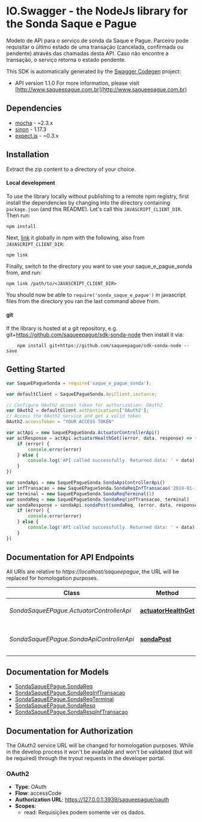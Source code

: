 # IO.Swagger - the NodeJs library for the Sonda Saque e Pague

Modelo de API para o serviço de sonda da Saque e Pague. Parceiro pode requisitar o último estado de uma transação (cancelada, confirmada ou pendente) através das chamadas desta API. Caso não encontre a transação, o serviço retorna o estado pendente.

This SDK is automatically generated by the [Swagger Codegen](https://github.com/swagger-api/swagger-codegen) project:

- API version 1.1.0
    For more information, please visit [http://www.saqueepague.com.br](http://www.saqueepague.com.br)

<a name="dependencies"></a>
## Dependencies
- [mocha](https://www.npmjs.com/package/mocha) - ~2.3.x
- [sinon](https://www.npmjs.com/package/sinon) - 1.17.3
- [expect.js](https://www.npmjs.com/package/expect.js) - ~0.3.x

<a name="installation"></a>
## Installation

Extract the zip content to a directory of your choice.

<a name="local-development"></a>
#### Local development

To use the library locally without publishing to a remote npm registry, first install the dependencies by changing 
into the directory containing `package.json` (and this README). Let's call this `JAVASCRIPT_CLIENT_DIR`. Then run:

```shell
npm install
```

Next, [link](https://docs.npmjs.com/cli/link) it globally in npm with the following, also from `JAVASCRIPT_CLIENT_DIR`:

```shell
npm link
```

Finally, switch to the directory you want to use your saque_e_pague_sonda from, and run:

```shell
npm link /path/to/<JAVASCRIPT_CLIENT_DIR>
```

You should now be able to `require('sonda_saque_e_pague')` in javascript files from the directory you ran the last 
command above from.

#### git

If the library is hosted at a git repository, e.g.
git+https://github.com/saqueepague/sdk-sonda-node
then install it via:

```shell
    npm install git+https://github.com/saqueepague/sdk-sonda-node --save
```
<a name="getting-started"></a>
## Getting Started

```javascript
var SaqueEPagueSonda = require('saque_e_pague_sonda');

var defaultClient = SaqueEPagueSonda.ApiClient.instance;

// Configure OAuth2 access token for authorization: OAuth2
var OAuth2 = defaultClient.authentications['OAuth2'];
// Access the OAuth2 service and get a valid token
OAuth2.accessToken = "YOUR ACCESS TOKEN"

var actApi = new SaqueEPagueSonda.ActuatorControllerApi()
var actResponse = actApi.actuatorHealthGet((error, data, response) => {
    if (error) {
        console.error(error)
    } else {
        console.log('API called successfully. Returned data: ' + data)
    }
})

var sondaApi = new SaqueEPagueSonda.SondaApiControllerApi()
var infTransacao = new SaqueEPagueSonda.SondaReqInfTransacao('2019-01-15', '16:20:00', 10, 1)
var terminal = new SaqueEPagueSonda.SondaReqTerminal(1)
var sondaReq = new SaqueEPagueSonda.SondaReq(infTransacao, terminal)
var sondaResponse = sondaApi.sondaPost(sondaReq, (error, data, response) => {
    if (error) {
        console.error(error)
    } else {
        console.log('API called successfully. Returned data: ' + data)
    }
})
```

## Documentation for API Endpoints

All URIs are relative to *https://localhost/saqueepague*, the URL will be replaced for homologation purposes.

Class | Method | HTTP request | Description
------------ | ------------- | ------------- | -------------
*SondaSaqueEPague.ActuatorControllerApi* | [**actuatorHealthGet**](docs/ActuatorControllerApi.md#actuatorHealthGet) | **GET** /actuator/health | Retorna o estado do serviço.
*SondaSaqueEPague.SondaApiControllerApi* | [**sondaPost**](docs/SondaApiControllerApi.md#sondaPost) | **POST** /sonda | Retorna o estado de uma transação.


## Documentation for Models

 - [SondaSaqueEPague.SondaReq](docs/SondaReq.md)
 - [SondaSaqueEPague.SondaReqInfTransacao](docs/SondaReqInfTransacao.md)
 - [SondaSaqueEPague.SondaReqTerminal](docs/SondaReqTerminal.md)
 - [SondaSaqueEPague.SondaResp](docs/SondaResp.md)
 - [SondaSaqueEPague.SondaRespInfTransacao](docs/SondaRespInfTransacao.md)


## Documentation for Authorization

The OAuth2 service URL will be changed for homologation purposes. While in the develop process it won't be available and won't be validated (but will be required) through the tryout requests in the developer portal.

### OAuth2

- **Type**: OAuth
- **Flow**: accessCode
- **Authorization URL**: https://127.0.0.1:3939/saqueepague/oauth
- **Scopes**: 
  - read: Requisições podem somente ver os dados.